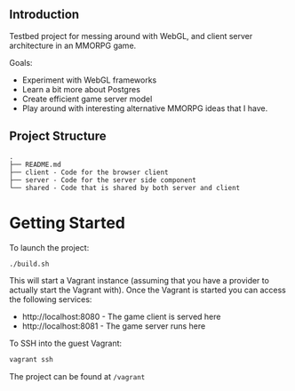 ## Introduction

Testbed project for messing around with WebGL, and client server architecture in an MMORPG game.

Goals:

* Experiment with WebGL frameworks
* Learn a bit more about Postgres
* Create efficient game server model
* Play around with interesting alternative MMORPG ideas that I have.

## Project Structure

```
.
├── README.md
├── client - Code for the browser client
├── server - Code for the server side component
└── shared - Code that is shared by both server and client
```

# Getting Started

To launch the project:

```bash
./build.sh
```

This will start a Vagrant instance (assuming that you have a provider to actually start the Vagrant with). Once the Vagrant is started you can access the following services:

* http://localhost:8080 - The game client is served here
* http://localhost:8081 - The game server runs here

To SSH into the guest Vagrant:

```bash
vagrant ssh
```

The project can be found at `/vagrant`
